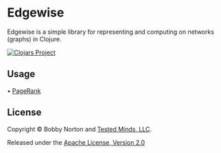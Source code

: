 # Edgewise

Edgewise is a simple library for representing and computing on networks (graphs) in Clojure.

[![Clojars Project](https://img.shields.io/clojars/v/edgewise.svg)](https://clojars.org/edgewise)


## Usage

• [PageRank](http://viewer.gorilla-repl.org/view.html?source=github&user=bobbyno&repo=edgewise&path=doc/pagerank.clj)


## License

Copyright © Bobby Norton and [Tested Minds, LLC](http://www.testedminds.com).

Released under the [Apache License, Version 2.0](./LICENSE.txt)

